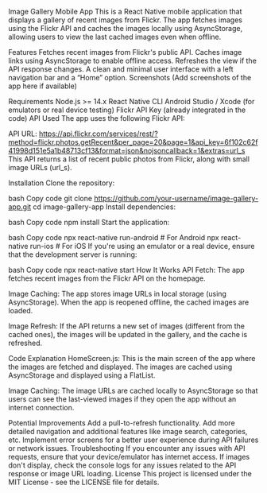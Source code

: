 Image Gallery Mobile App
This is a React Native mobile application that displays a gallery of recent images from Flickr. The app fetches images using the Flickr API and caches the images locally using AsyncStorage, allowing users to view the last cached images even when offline.

Features
Fetches recent images from Flickr's public API.
Caches image links using AsyncStorage to enable offline access.
Refreshes the view if the API response changes.
A clean and minimal user interface with a left navigation bar and a “Home” option.
Screenshots
(Add screenshots of the app here if available)

Requirements
Node.js >= 14.x
React Native CLI
Android Studio / Xcode (for emulators or real device testing)
Flickr API Key (already integrated in the code)
API Used
The app uses the following Flickr API:

API URL: https://api.flickr.com/services/rest/?method=flickr.photos.getRecent&per_page=20&page=1&api_key=6f102c62f41998d151e5a1b48713cf13&format=json&nojsoncallback=1&extras=url_s
This API returns a list of recent public photos from Flickr, along with small image URLs (url_s).

Installation
Clone the repository:

bash
Copy code
git clone https://github.com/your-username/image-gallery-app.git
cd image-gallery-app
Install dependencies:

bash
Copy code
npm install
Start the application:

bash
Copy code
npx react-native run-android  # For Android
npx react-native run-ios      # For iOS
If you're using an emulator or a real device, ensure that the development server is running:

bash
Copy code
npx react-native start
How It Works
API Fetch: The app fetches recent images from the Flickr API on the homepage.

Image Caching: The app stores image URLs in local storage (using AsyncStorage). When the app is reopened offline, the cached images are loaded.

Image Refresh: If the API returns a new set of images (different from the cached ones), the images will be updated in the gallery, and the cache is refreshed.

Code Explanation
HomeScreen.js: This is the main screen of the app where the images are fetched and displayed. The images are cached using AsyncStorage and displayed using a FlatList.

Image Caching: The image URLs are cached locally to AsyncStorage so that users can see the last-viewed images if they open the app without an internet connection.

Potential Improvements
Add a pull-to-refresh functionality.
Add more detailed navigation and additional features like image search, categories, etc.
Implement error screens for a better user experience during API failures or network issues.
Troubleshooting
If you encounter any issues with API requests, ensure that your device/emulator has internet access.
If images don't display, check the console logs for any issues related to the API response or image URL loading.
License
This project is licensed under the MIT License - see the LICENSE file for details.

